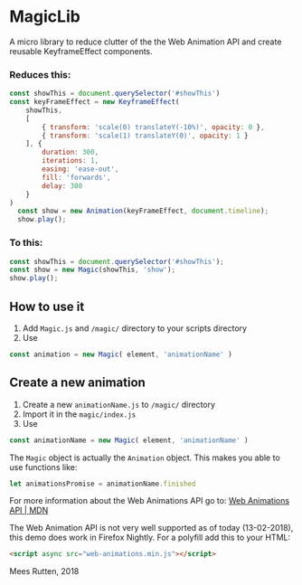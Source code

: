 # MagicLib
A micro library to reduce clutter of the the Web Animation API and create reusable KeyframeEffect components.

### Reduces this:

```javascript
const showThis = document.querySelector('#showThis')
const keyFrameEffect = new KeyframeEffect(
	showThis,
	[
		{ transform: 'scale(0) translateY(-10%)', opacity: 0 },
		{ transform: 'scale(1) translateY(0)', opacity: 1 }
	], {
		duration: 300,
		iterations: 1,
		easing: 'ease-out',
		fill: 'forwards',
		delay: 300
	}
)
  const show = new Animation(keyFrameEffect, document.timeline);
  show.play();
```

### To this:

```javascript
const showThis = document.querySelector('#showThis');
const show = new Magic(showThis, 'show');
show.play();
```

## How to use it

1. Add ```Magic.js``` and `/magic/` directory to your scripts directory
2. Use 
```javascript 
const animation = new Magic( element, 'animationName' )
```

## Create a new animation

1. Create a new `animationName.js` to `/magic/` directory
2. Import it in the `magic/index.js`
3. Use 
```javascript 
const animationName = new Magic( element, 'animationName' )
```

The `Magic` object is actually the `Animation` object. 
This makes you able to use functions like:
```javascript 
let animationsPromise = animationName.finished
```

For more information about the Web Animations API go to:
[Web Animations API | MDN](https://developer.mozilla.org/en-US/docs/Web/API/Web_Animations_API)

The Web Animation API is not very well supported as of today (13-02-2018), this demo does work in Firefox Nightly.
For a polyfill add this to your HTML:
```html 
<script async src="web-animations.min.js"></script>
```

Mees Rutten, 2018
